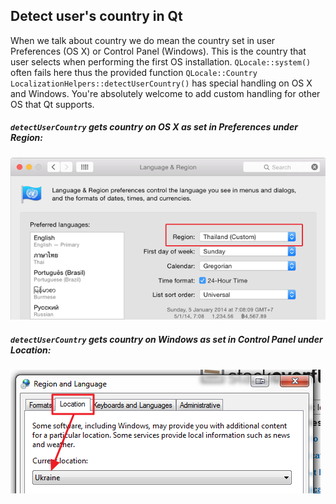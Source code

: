 ## Detect user's country in Qt
When we talk about country we do mean the country set in user Preferences (OS X) or Control Panel (Windows). This is the country that user selects when performing the first OS installation. `QLocale::system()` often fails here thus the provided function `QLocale::Country LocalizationHelpers::detectUserCountry()` has special handling on OS X and Windows. You're absolutely welcome to add custom handling for other OS that Qt supports.

##### `detectUserCountry` gets country on OS X as set in Preferences under *Region*:
![OS X Region in Preferences](/images/region_mac.png)

##### `detectUserCountry` gets country on Windows as set in Control Panel under *Location*:
![Windows Location in Control Panel](/images/location_win.png)
